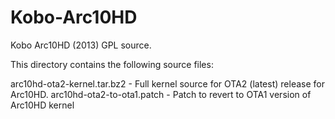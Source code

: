 Kobo-Arc10HD
===========

Kobo Arc10HD (2013) GPL source.

This directory contains the following source files:

arc10hd-ota2-kernel.tar.bz2 - Full kernel source for OTA2 (latest) release for Arc10HD.
arc10hd-ota2-to-ota1.patch - Patch to revert to OTA1 version of Arc10HD kernel
